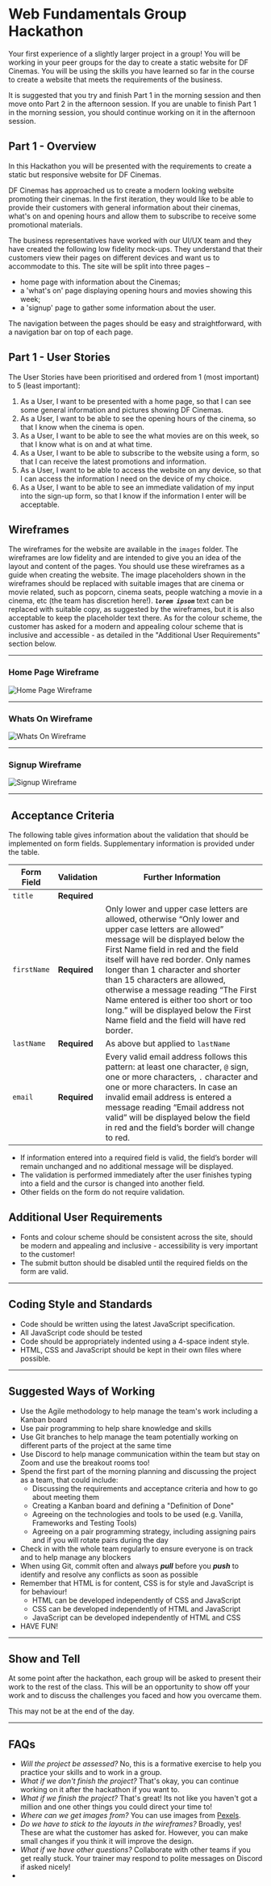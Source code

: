 # Web Fundamentals Group Hackathon

Your first experience of a slightly larger project in a group! You will be working in your peer groups for the day to create a static website for DF Cinemas. You will be using the skills you have learned so far in the course to create a website that meets the requirements of the business.

It is suggested that you try and finish Part 1 in the morning session and then move onto Part 2 in the afternoon session. If you are unable to finish Part 1 in the morning session, you should continue working on it in the afternoon session.

## Part 1 - Overview

In this Hackathon you will be presented with the requirements to create a static but responsive website for DF Cinemas.

DF Cinemas has approached us to create a modern looking website promoting their cinemas. In the first iteration, they would like to be able to provide their customers with general information about their cinemas, what's on and opening hours and allow them to subscribe to receive some promotional materials.

The business representatives have worked with our UI/UX team and they have created the following low fidelity mock-ups.  They understand that their customers view their pages on different devices and want us to accommodate to this. The site will be split into three pages –

- home page with information about the Cinemas;
- a 'what's on' page displaying opening hours and movies showing this week;
- a 'signup' page to gather some information about the user.

The navigation between the pages should be easy and straightforward, with a navigation bar on top of each page.

## Part 1 - User Stories

The User Stories have been prioritised and ordered from 1 (most important) to 5 (least important):

1. As a User, I want to be presented with a home page, so that I can see some general information and pictures showing DF Cinemas.
2. As a User, I want to be able to see the opening hours of the cinema, so that I know when the cinema is open.
3. As a User, I want to be able to see the what movies are on this week, so that I know what is on and at what time.
4. As a User, I want to be able to subscribe to the website using a form, so that I can receive the latest promotions and information.
5. As a User, I want to be able to access the website on any device, so that I can access the information I need on the device of my choice.
6. As a User, I want to be able to see an immediate validation of my input into the sign-up form, so that I know if the information I enter will be acceptable.

## Wireframes

The wireframes for the website are available in the `images` folder.  The wireframes are low fidelity and are intended to give you an idea of the layout and content of the pages.  You should use these wireframes as a guide when creating the website.  The image placeholders shown in the wireframes should be replaced with suitable images that are cinema or movie related, such as popcorn, cinema seats, people watching a movie in a cinema, etc (the team has discretion here!).  ***`lorem ipsom`*** text can be replaced with suitable copy, as suggested by the wireframes, but it is also acceptable to keep the placeholder text there.  As for the colour scheme, the customer has asked for a modern and appealing colour scheme that is inclusive and accessible - as detailed in the "Additional User Requirements" section below.

---

### Home Page Wireframe

![Home Page Wireframe](./images/DFCinemaHome.png)

---

### Whats On Wireframe

![Whats On Wireframe](./images/DFCinemaWhatsOn.png)

---

### Signup Wireframe

![Signup Wireframe](./images/DFCinemaSignUp.png)

---

##  Acceptance Criteria

The following table gives information about the validation that should be implemented on form fields.  Supplementary information is provided under the table.

| Form Field   | Validation       | Further Information |
| ----------- | ------------- | ------------------- |
| `title`           | **Required** |                                     |
|`firstName` | **Required** | Only lower and upper case letters are allowed, otherwise “Only lower and upper case letters are allowed” message will be displayed below the First Name field in red and the field itself will have red border.   Only names longer than 1 character and shorter than 15 characters are allowed, otherwise a message reading “The First Name entered is either too short or too long.” will be displayed below the First Name field and the field will have red border. |
| `lastName` | **Required** | As above but applied to `lastName` |
| `email`        | **Required** | Every valid email address follows this pattern: at least one character, `@` sign, one or more characters, `.` character and one or more characters. In case an invalid email address is entered a message reading “Email address not valid” will be displayed below the field in red and the field’s border will change to red. |

- If information entered into a required field is valid, the field’s border will remain unchanged and no additional message will be displayed.
- The validation is performed immediately after the user finishes typing into a field and the cursor is changed into another field.
- Other fields on the form do not require validation.

## Additional User Requirements

- Fonts and colour scheme should be consistent across the site, should be modern and appealing and inclusive - accessibility is very important to the customer!
- The submit button should be disabled until the required fields on the form are valid.

---

## Coding Style and Standards

- Code should be written using the latest JavaScript specification.
- All JavaScript code should be tested
- Code should be appropriately indented using a 4-space indent style.
- HTML, CSS and JavaScript should be kept in their own files where possible.

---

## Suggested Ways of Working

- Use the Agile methodology to help manage the team's work including a Kanban board
- Use pair programming to help share knowledge and skills
- Use Git branches to help manage the team potentially working on different parts of the project at the same time
- Use Discord to help manage communication within the team but stay on Zoom and use the breakout rooms too!
- Spend the first part of the morning planning and discussing the project as a team, that could include:
  - Discussing the requirements and acceptance criteria and how to go about meeting them
  - Creating a Kanban board and defining a "Definition of Done"
  - Agreeing on the technologies and tools to be used (e.g. Vanilla, Frameworks and Testing Tools)
  - Agreeing on a pair programming strategy, including assigning pairs and if you will rotate pairs during the day
- Check in with the whole team regularly to ensure everyone is on track and to help manage any blockers
- When using Git, commit often and always ***pull*** before you ***push*** to identify and resolve any conflicts as soon as possible
- Remember that HTML is for content, CSS is for style and JavaScript is for behaviour!
  - HTML can be developed independently of CSS and JavaScript
  - CSS can be developed independently of HTML and JavaScript
  - JavaScript can be developed independently of HTML and CSS
- HAVE FUN!

---

## Show and Tell

At some point after the hackathon, each group will be asked to present their work to the rest of the class. This will be an opportunity to show off your work and to discuss the challenges you faced and how you overcame them.

This may not be at the end of the day.

---

## FAQs

- *Will the project be assessed?*
    No, this is a formative exercise to help you practice your skills and to work in a group.
- *What if we don't finish the project?*
    That's okay, you can continue working on it after the hackathon if you want to.
- *What if we finish the project?*
    That's great! Its not like you haven't got a million and one other things you could direct your time to!
- *Where can we get images from?*
    You can use images from [Pexels](https://www.pexels.com/search/cinema/).
- *Do we have to stick to the layouts in the wireframes?*
    Broadly, yes!  These are what the customer has asked for.  However, you can make small changes if you think it will improve the design.
- *What if we have other questions?*
    Collaborate with other teams if you get really stuck.  Your trainer may respond to polite messages on Discord if asked nicely!
-
